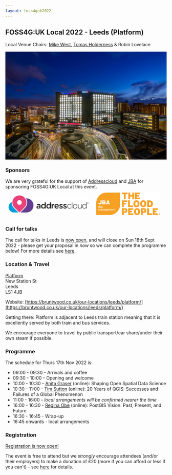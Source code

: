 ```yaml
---
layout: foss4guk2022
---
```


## FOSS4G:UK Local 2022 - Leeds (Platform)

Local Venue Chairs: [Mike West](mailto:foss4g@addresscloud.com), [Tomas Holderness](mailto:foss4g@addresscloud.com) & Robin Lovelace

<img src="images/leeds-platform.jpg" width="600" align="middle">

### Sponsors
We are very grateful for the support of [Addresscloud](https://www.addresscloud.com/) and [JBA](https://www.jbarisk.com/) for sponsoring FOSS4G:UK Local at this event.<br>
[<img src="images/leeds-addresscloud-logo.png" width="250" style="margin: 10px" align="middle">](https://www.addresscloud.com)
[<img src="images/leeds-jbarisk-logo.png" width="200" style="margin: 10px" align="middle">](https://www.jbarisk.com)

### Call for talks
The call for talks in Leeds is [now open](https://forms.gle/HfBkq5LSrDpCfp4G9), and will close on Sun 18th Sept 2022 - please get your proposal in *now* so we can complete the programme below! For more details see [here](https://uk.osgeo.org/foss4guk2022local/index.html#call-for-talks).

### Location & Travel
[Platform](https://www.openstreetmap.org/#map=19/53.7949385/-1.5466345)<br>
New Station St<br>
Leeds<br>
LS1 4JB<br>

Website: [https://bruntwood.co.uk/our-locations/leeds/platform/](https://bruntwood.co.uk/our-locations/leeds/platform/)

Getting there: Platform is adjacent to Leeds train station meaning that it is excellently served by both train and bus services.

We encourage everyone to travel by public transport/car share/under their own steam if possible.

### Programme

The schedule for Thurs 17th Nov 2022 is:
- 09:00 - 09:30 - Arrivals and coffee
- 09:30 - 10:00 - Opening and welcome
- 10:00 - 10:30 - [Anita Graser](https://anitagraser.com/) (online): Shaping Open Spatial Data Science
- 10:30 - 11:00 - [Tim Sutton](https://kartoza.com/en/people/person/tim/) (online): 20 Years of QGIS: Successes and Failures of a Global Phenomenon
- 11:00 - 16:00 - *local arrangements will be confirmed nearer the time*
- 16:00 - 16:30 - [Regina Obe](https://twitter.com/reginaobe) (online): PostGIS Vision: Past, Present, and Future
- 16:30 - 16:45 - Wrap-up
- 16:45 onwards - local arrangements

### Registration 

[Registration is now open!](https://www.eventbrite.co.uk/e/foss4g-uk-local-2022-tickets-405826868087) 

The event is free to attend but we *strongly* encourage attendees (and/or their employers) to make a donation of £20 (more if you can afford or less if you can't) - see [here](https://uk.osgeo.org/foss4guk2022local/index.html#registration) for details.
